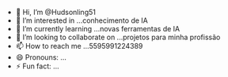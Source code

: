 - 👋 Hi, I’m @Hudsonling51
- 👀 I’m interested in ...conhecimento de IA
- 🌱 I’m currently learning ...novas ferramentas de  IA
- 💞️ I’m looking to collaborate on ...projetos para minha profissão
- 📫 How to reach me ...5595991224389
- 😄 Pronouns: ...
- ⚡ Fun fact: ...

<!---
Hudsonling51/Hudsonling51 is a ✨ special ✨ repository because its `README.md` (this file) appears on your GitHub profile.
You can click the Preview link to take a look at your changes.
--->
